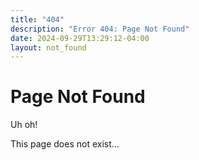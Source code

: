 ```yaml
---
title: "404"
description: "Error 404: Page Not Found"
date: 2024-09-29T13:29:12-04:00
layout: not_found
---
```


# Page Not Found

Uh oh!

This page does not exist...

